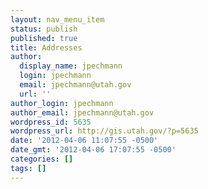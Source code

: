 ```yaml
---
layout: nav_menu_item
status: publish
published: true
title: Addresses
author:
  display_name: jpechmann
  login: jpechmann
  email: jpechmann@utah.gov
  url: ''
author_login: jpechmann
author_email: jpechmann@utah.gov
wordpress_id: 5635
wordpress_url: http://gis.utah.gov/?p=5635
date: '2012-04-06 11:07:55 -0500'
date_gmt: '2012-04-06 17:07:55 -0500'
categories: []
tags: []
---
```


